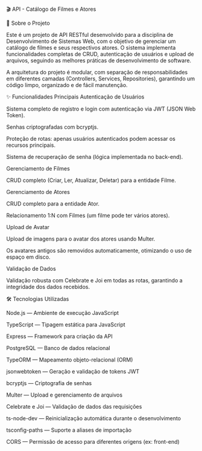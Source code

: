 🎬 API - Catálogo de Filmes e Atores

📖 Sobre o Projeto

Este é um projeto de API RESTful desenvolvido para a disciplina de Desenvolvimento de Sistemas Web, com o objetivo de gerenciar um catálogo de filmes e seus respectivos atores. O sistema implementa funcionalidades completas de CRUD, autenticação de usuários e upload de arquivos, seguindo as melhores práticas de desenvolvimento de software.

A arquitetura do projeto é modular, com separação de responsabilidades em diferentes camadas (Controllers, Services, Repositories), garantindo um código limpo, organizado e de fácil manutenção.

✨ Funcionalidades Principais
Autenticação de Usuários

Sistema completo de registro e login com autenticação via JWT (JSON Web Token).

Senhas criptografadas com bcryptjs.

Proteção de rotas: apenas usuários autenticados podem acessar os recursos principais.

Sistema de recuperação de senha (lógica implementada no back-end).

Gerenciamento de Filmes

CRUD completo (Criar, Ler, Atualizar, Deletar) para a entidade Filme.

Gerenciamento de Atores

CRUD completo para a entidade Ator.

Relacionamento 1:N com Filmes (um filme pode ter vários atores).

Upload de Avatar

Upload de imagens para o avatar dos atores usando Multer.

Os avatares antigos são removidos automaticamente, otimizando o uso de espaço em disco.

Validação de Dados

Validação robusta com Celebrate e Joi em todas as rotas, garantindo a integridade dos dados recebidos.

🛠️ Tecnologias Utilizadas

Node.js — Ambiente de execução JavaScript

TypeScript — Tipagem estática para JavaScript

Express — Framework para criação da API

PostgreSQL — Banco de dados relacional

TypeORM — Mapeamento objeto-relacional (ORM)

jsonwebtoken — Geração e validação de tokens JWT

bcryptjs — Criptografia de senhas

Multer — Upload e gerenciamento de arquivos

Celebrate e Joi — Validação de dados das requisições

ts-node-dev — Reinicialização automática durante o desenvolvimento

tsconfig-paths — Suporte a aliases de importação

CORS — Permissão de acesso para diferentes origens (ex: front-end)
